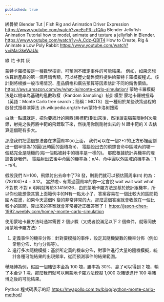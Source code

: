 ```yaml
---
published: true
---
```

綁骨架
  Blender Tut | Fish Rig and Animation Driver Expression
  https://www.youtube.com/watch?v=eEcPR-zfQAo
Blender Jellyfish Animation Tutorial
  how to model, animate and texture a jellyfish in Blender.
  https://www.youtube.com/watch?v=A_Cdz-QBlT4
How to Create, Rig & Animate a Low Poly Rabbit
  https://www.youtube.com/watch?v=iMar3keWaUo
  
綠 陀
卡其 灰


蒙特卡羅模擬是一種數學技術，可預測不確定事件的可能結果。
例如，如果您想估算新產品的第一個月銷售額，可以將歷史銷售資料提供給蒙特卡羅模擬程式。該計劃將根據一般市場情況、產品價格和廣告預算等因素估計不同的銷售價值。
  https://aws.amazon.com/tw/what-is/monte-carlo-simulation/
蒙地卡羅模擬法是以機率為基礎的亂數取樣（Random Sampling）統計模型
蒙地卡羅樹搜尋（英語：Monte Carlo tree search；簡稱：MCTS）是一種用於某些決策過程的啟發式搜尋演算法
  zh.wikipedia.org/zh-tw/蒙特卡洛树搜索


白話一點講就是，把你要統計的東西(目標靶)劃出來後，然後讓電腦蒙眼射N次飛鏢，射完之後再將中靶的飛鏢取下來，然後用你剛剛射出去的 N 跟中靶的 X 去估算這個靶有多大。


那麼我們把這個想法套在求圓周率(π)上面，
我們可以在一個2*2的正方形裡面劃出一個半徑為1的圓(此時圓的面積為π)，
電腦設出去的飛鏢會命中區域內的哪一個點完全是隨機的(每一個點被射中的機率是一樣的)。
那麼根據統計與機率的理論告訴我們，
電腦射出去後中命圓的機率為：π/4，命中圓以外區域的機率為：1 - π/4。

假設我們 N=100，飛鏢射出去命中了78 發，則我們就可以預估圓周率(π) 約為：(78/100)*4 = 3.12。
當然啦~ 有背過圓周率的你一定會說 wait wait wait what 不對欸 不對 π 明明就等於3.1415926...
由於蒙地卡羅方法是基於統計跟機率，所以你也能想像其實上面範例中的N有一點太小了，答案容易在一個比較大的區間範圍內震盪，如果今天這個N 變的非常非常的大，那麼這個答案就會收斂在一個比較小的區間，算出來的答案就會非常接近正確答案了！
  https://jason-chen-1992.weebly.com/home/-monte-carlo-simulation
  

使用蒙地卡羅方法時通常需要 2 個步驟（又或者說滿足以下 2 個條件，就等同使用蒙地卡羅方法）：

1. 定義事件的機率分佈：針對要模擬的事件，設定其隨機變數的機率分佈（例如常態分佈、均勻分佈等）。
2. 進行多次隨機模擬：基於所定義的機率分佈，對事件進行大量的隨機模擬，統計各種可能結果的出現頻率，從而預測事件的結果範圍。

舉賭博為例，假設一個賭徒本金為 100 塊，勝率為 30%，贏了可以得到 2 塊，輸了本金少 1 塊，那麼我們就可以用蒙地卡羅方法模擬 1,000 次賭徒進行 100 場賭博之後的可能結果。

Python 程式碼表示的話
  https://myapollo.com.tw/blog/python-monte-carlo-method/